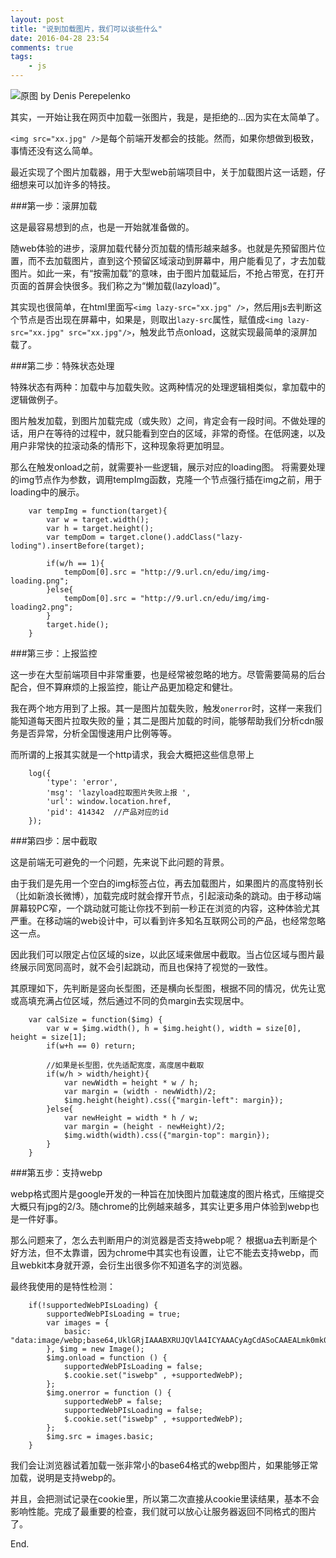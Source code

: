 ```yaml
---
layout: post
title: "说到加载图片，我们可以谈些什么"
date: 2016-04-28 23:54
comments: true
tags:
	- js
---
```


![原图 by Denis Perepelenko](/assets/blogImg/lazyload.jpg)    

其实，一开始让我在网页中加载一张图片，我是，是拒绝的…因为实在太简单了。

``<img src="xx.jpg" />``是每个前端开发都会的技能。然而，如果你想做到极致，事情还没有这么简单。

最近实现了个图片加载器，用于大型web前端项目中，关于加载图片这一话题，仔细想来可以加许多的特技。

<!-- more -->

###第一步：滚屏加载

这是最容易想到的点，也是一开始就准备做的。

随web体验的进步，滚屏加载代替分页加载的情形越来越多。也就是先预留图片位置，而不去加载图片，直到这个预留区域滚动到屏幕中，用户能看见了，才去加载图片。如此一来，有“按需加载”的意味，由于图片加载延后，不抢占带宽，在打开页面的首屏会快很多。我们称之为“懒加载(lazyload)”。

其实现也很简单，在html里面写``<img lazy-src="xx.jpg" />``，然后用js去判断这个节点是否出现在屏幕中，如果是，则取出``lazy-src``属性，赋值成``<img lazy-src="xx.jpg" src="xx.jpg"/>``，触发此节点onload，这就实现最简单的滚屏加载了。

###第二步：特殊状态处理

特殊状态有两种：加载中与加载失败。这两种情况的处理逻辑相类似，拿加载中的逻辑做例子。

图片触发加载，到图片加载完成（或失败）之间，肯定会有一段时间。不做处理的话，用户在等待的过程中，就只能看到空白的区域，非常的奇怪。在低网速，以及用户非常快的拉滚动条的情形下，这种现象将更加明显。

那么在触发onload之前，就需要补一些逻辑，展示对应的loading图。
将需要处理的img节点作为参数，调用tempImg函数，克隆一个节点强行插在img之前，用于loading中的展示。

```
	var tempImg = function(target){
	    var w = target.width();
	    var h = target.height();
	    var tempDom = target.clone().addClass("lazy-loding").insertBefore(target);

	    if(w/h == 1){
	        tempDom[0].src = "http://9.url.cn/edu/img/img-loading.png";
	    }else{
	        tempDom[0].src = "http://9.url.cn/edu/img/img-loading2.png";
	    }
	    target.hide();
	}
```

###第三步：上报监控

这一步在大型前端项目中非常重要，也是经常被忽略的地方。尽管需要简易的后台配合，但不算麻烦的上报监控，能让产品更加稳定和健壮。

我在两个地方用到了上报。其一是图片加载失败，触发``onerror``时，这样一来我们能知道每天图片拉取失败的量；其二是图片加载的时间，能够帮助我们分析cdn服务是否异常，分析全国慢速用户比例等等。

而所谓的上报其实就是一个http请求，我会大概把这些信息带上

```
    log({
		'type': 'error',
		'msg': 'lazyload拉取图片失败上报 ',
		'url': window.location.href,
		'pid': 414342  //产品对应的id
	});
```

###第四步：居中截取

这是前端无可避免的一个问题，先来说下此问题的背景。

由于我们是先用一个空白的img标签占位，再去加载图片，如果图片的高度特别长（比如新浪长微博），加载完成时就会撑开节点，引起滚动条的跳动。由于移动端屏幕较PC窄，一个跳动就可能让你找不到前一秒正在浏览的内容，这种体验尤其严重。在移动端的web设计中，可以看到许多知名互联网公司的产品，也经常忽略这一点。

因此我们可以限定占位区域的size，以此区域来做居中截取。当占位区域与图片最终展示同宽同高时，就不会引起跳动，而且也保持了视觉的一致性。

其原理如下，先判断是竖向长型图，还是横向长型图，根据不同的情况，优先让宽或高填充满占位区域，然后通过不同的负margin去实现居中。

```
	var calSize = function($img) {
	    var w = $img.width(), h = $img.height(), width = size[0], height = size[1];
	    if(w+h == 0) return;

	    //如果是长型图，优先适配宽度，高度居中截取
	    if(w/h > width/height){
	        var newWidth = height * w / h;
	        var margin = (width - newWidth)/2;
	        $img.height(height).css({"margin-left": margin});
	    }else{
	        var newHeight = width * h / w;
	        var margin = (height - newHeight)/2;
	        $img.width(width).css({"margin-top": margin});
	    }
	}
```

###第五步：支持webp

webp格式图片是google开发的一种旨在加快图片加载速度的图片格式，压缩提交大概只有jpg的2/3。随chrome的比例越来越多，其实让更多用户体验到webp也是一件好事。

那么问题来了，怎么去判断用户的浏览器是否支持webp呢？
根据ua去判断是个好方法，但不太靠谱，因为chrome中其实也有设置，让它不能去支持webp，而且webkit本身就开源，会衍生出很多你不知道名字的浏览器。

最终我使用的是特性检测：

```
	if(!supportedWebPIsLoading) {
	    supportedWebPIsLoading = true;
	    var images = {
	        basic: "data:image/webp;base64,UklGRjIAAABXRUJQVlA4ICYAAACyAgCdASoCAAEALmk0mk0iIiIiIgBoSygABc6zbAAA/v56QAAAAA=="
	    }, $img = new Image();
	    $img.onload = function () {
	        supportedWebPIsLoading = false;
	        $.cookie.set("iswebp" , +supportedWebP);
	    };
	    $img.onerror = function () {
	        supportedWebP = false;
	        supportedWebPIsLoading = false;
	        $.cookie.set("iswebp" , +supportedWebP);
	    };
	    $img.src = images.basic;
	}
```

我们会让浏览器试着加载一张非常小的base64格式的webp图片，如果能够正常加载，说明是支持webp的。

并且，会把测试记录在cookie里，所以第二次直接从cookie里读结果，基本不会影响性能。完成了最重要的检查，我们就可以放心让服务器返回不同格式的图片了。


End.
